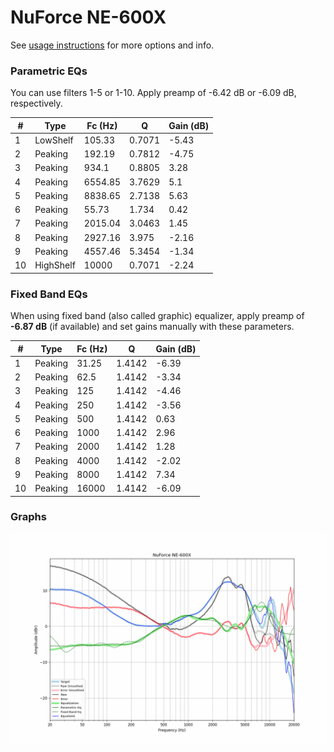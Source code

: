 # NuForce NE-600X
See [usage instructions](https://github.com/jaakkopasanen/AutoEq#usage) for more options and info.

### Parametric EQs
You can use filters 1-5 or 1-10. Apply preamp of -6.42 dB or -6.09 dB, respectively.

|   # | Type      |   Fc (Hz) |      Q |   Gain (dB) |
|-----|-----------|-----------|--------|-------------|
|   1 | LowShelf  |    105.33 | 0.7071 |       -5.43 |
|   2 | Peaking   |    192.19 | 0.7812 |       -4.75 |
|   3 | Peaking   |    934.1  | 0.8805 |        3.28 |
|   4 | Peaking   |   6554.85 | 3.7629 |        5.1  |
|   5 | Peaking   |   8838.65 | 2.7138 |        5.63 |
|   6 | Peaking   |     55.73 | 1.734  |        0.42 |
|   7 | Peaking   |   2015.04 | 3.0463 |        1.45 |
|   8 | Peaking   |   2927.16 | 3.975  |       -2.16 |
|   9 | Peaking   |   4557.46 | 5.3454 |       -1.34 |
|  10 | HighShelf |  10000    | 0.7071 |       -2.24 |

### Fixed Band EQs
When using fixed band (also called graphic) equalizer, apply preamp of **-6.87 dB** (if available) and set gains manually with these parameters.

|   # | Type    |   Fc (Hz) |      Q |   Gain (dB) |
|-----|---------|-----------|--------|-------------|
|   1 | Peaking |     31.25 | 1.4142 |       -6.39 |
|   2 | Peaking |     62.5  | 1.4142 |       -3.34 |
|   3 | Peaking |    125    | 1.4142 |       -4.46 |
|   4 | Peaking |    250    | 1.4142 |       -3.56 |
|   5 | Peaking |    500    | 1.4142 |        0.63 |
|   6 | Peaking |   1000    | 1.4142 |        2.96 |
|   7 | Peaking |   2000    | 1.4142 |        1.28 |
|   8 | Peaking |   4000    | 1.4142 |       -2.02 |
|   9 | Peaking |   8000    | 1.4142 |        7.34 |
|  10 | Peaking |  16000    | 1.4142 |       -6.09 |

### Graphs
![](./NuForce%20NE-600X.png)
